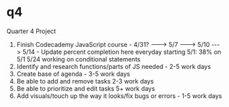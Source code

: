 # q4
Quarter 4 Project

1. Finish Codecademy JavaScript course - 4/31? ---> 5/7 ---> 5/10 ---> 5/14 - Update percent completion here everyday starting 5/1: 38% on 5/1 5/24 working on conditional statements
2. Identify and research functions/parts of JS needed - 2-5 work days
3. Create base of agenda - 3-5 work days
4. Be able to add and remove tasks 2-3 work days
5. Be able to prioritize and edit tasks 5+ work days
6. Add visuals/touch up the way it looks/fix bugs or errors - 1-5 work days
